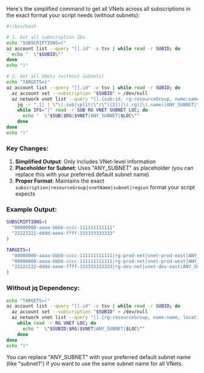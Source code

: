 Here's the simplified command to get all VNets across all subscriptions in the exact format your script needs (without subnets):

```bash
#!/bin/bash

# 1. Get all subscription IDs
echo "SUBSCRIPTIONS=("
az account list --query "[].id" -o tsv | while read -r SUBID; do
  echo "  \"$SUBID\""
done
echo ")"

# 2. Get all VNets (without subnets)
echo "TARGETS=("
az account list --query "[].id" -o tsv | while read -r SUBID; do
  az account set --subscription "$SUBID" > /dev/null
  az network vnet list --query "[].{sub:id, rg:resourceGroup, name:name, location:location}" -o json | \
    jq -r ".[] | \"\(.sub|split(\"/\")[2])|\(.rg)|\(.name)|ANY_SUBNET|\(.location)\"" | \
    while IFS="|" read -r SUB RG VNET SUBNET LOC; do
      echo "  \"$SUB|$RG|$VNET|ANY_SUBNET|$LOC\""
    done
done
echo ")"
```

### Key Changes:
1. **Simplified Output**: Only includes VNet-level information
2. **Placeholder for Subnet**: Uses "ANY_SUBNET" as placeholder (you can replace this with your preferred default subnet name)
3. **Proper Format**: Maintains the exact `subscription|resourceGroup|vnetName|subnet|region` format your script expects

### Example Output:
```bash
SUBSCRIPTIONS=(
  "00000000-aaaa-bbbb-cccc-111111111111"
  "22222222-dddd-eeee-ffff-333333333333"
)

TARGETS=(
  "00000000-aaaa-bbbb-cccc-111111111111|rg-prod-net|vnet-prod-east|ANY_SUBNET|eastus"
  "00000000-aaaa-bbbb-cccc-111111111111|rg-prod-net|vnet-prod-west|ANY_SUBNET|westus"
  "22222222-dddd-eeee-ffff-333333333333|rg-dev-net|vnet-dev-east|ANY_SUBNET|eastus"
)
```

### Without jq Dependency:
```bash
echo "TARGETS=("
az account list --query "[].id" -o tsv | while read -r SUBID; do
  az account set --subscription "$SUBID" > /dev/null
  az network vnet list --query "[].{rg:resourceGroup, name:name, location:location}" -o tsv | \
    while read -r RG VNET LOC; do
      echo "  \"$SUBID|$RG|$VNET|ANY_SUBNET|$LOC\""
    done
done
echo ")"
```

You can replace "ANY_SUBNET" with your preferred default subnet name (like "subnet1") if you want to use the same subnet name for all VNets.
